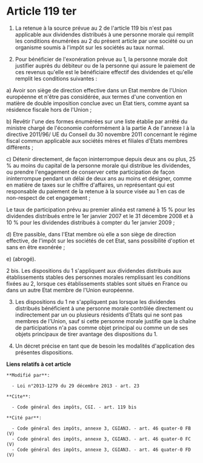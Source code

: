 # Article 119 ter

1. La retenue à la source prévue au 2 de l'article 119 bis n'est pas applicable aux dividendes distribués à une personne
morale qui remplit les conditions énumérées au 2 du présent article par une société ou un organisme soumis à l'impôt sur les
sociétés au taux normal. 

2. Pour bénéficier de l'exonération prévue au 1, la personne morale doit justifier auprès du débiteur ou de la personne qui
assure le paiement de ces revenus qu'elle est le bénéficiaire effectif des dividendes et qu'elle remplit les conditions
suivantes : 

a) Avoir son siège de direction effective dans un Etat membre de l'Union européenne et n'être pas considérée, aux termes
d'une convention en matière de double imposition conclue avec un Etat tiers, comme ayant sa résidence fiscale hors de
l'Union ; 

b) Revêtir l'une des formes énumérées sur une liste établie par arrêté du ministre chargé de l'économie conformément à la
partie A de l'annexe I à la directive 2011/96/ UE du Conseil du 30 novembre 2011 concernant le régime fiscal commun
applicable aux sociétés mères et filiales d'Etats membres différents ; 

c) Détenir directement, de façon ininterrompue depuis deux ans ou plus, 25 % au moins du capital de la personne morale qui
distribue les dividendes, ou prendre l'engagement de conserver cette participation de façon ininterrompue pendant un délai de
deux ans au moins et désigner, comme en matière de taxes sur le chiffre d'affaires, un représentant qui est responsable du
paiement de la retenue à la source visée au 1 en cas de non-respect de cet engagement ; 

Le taux de participation prévu au premier alinéa est ramené à 15 % pour les dividendes distribués entre le 1er janvier 2007
et le 31 décembre 2008 et à 10 % pour les dividendes distribués à compter du 1er janvier 2009 ; 

d) Etre passible, dans l'Etat membre où elle a son siège de direction effective, de l'impôt sur les sociétés de cet Etat,
sans possibilité d'option et sans en être exonérée ; 

e) (abrogé). 

2 bis. Les dispositions du 1 s'appliquent aux dividendes distribués aux établissements stables des personnes morales
remplissant les conditions fixées au 2, lorsque ces établissements stables sont situés en France ou dans un autre Etat membre
de l'Union européenne. 

3. Les dispositions du 1 ne s'appliquent pas lorsque les dividendes distribués bénéficient à une personne morale contrôlée
directement ou indirectement par un ou plusieurs résidents d'Etats qui ne sont pas membres de l'Union, sauf si cette personne
morale justifie que la chaîne de participations n'a pas comme objet principal ou comme un de ses objets principaux de tirer
avantage des dispositions du 1. 

4. Un décret précise en tant que de besoin les modalités d'application des présentes dispositions.

**Liens relatifs à cet article**

	**Modifié par**:

	  - Loi n°2013-1279 du 29 décembre 2013 - art. 23

	**Cite**:

	  - Code général des impôts, CGI. - art. 119 bis

	**Cité par**:

	  - Code général des impôts, annexe 3, CGIAN3. - art. 46 quater-0 FB (V)
	  - Code général des impôts, annexe 3, CGIAN3. - art. 46 quater-0 FC (V)
	  - Code général des impôts, annexe 3, CGIAN3. - art. 46 quater-0 FD (V)
